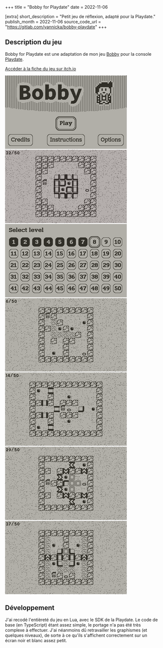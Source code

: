 +++
title = "Bobby for Playdate"
date = 2022-11-06

[extra]
short_description = "Petit jeu de réflexion, adapté pour la Playdate."
publish_month = 2022-11-06
source_code_url = "https://gitlab.com/yannicka/bobby-playdate"
+++

## Description du jeu

Bobby for Playdate est une adaptation de mon jeu [Bobby](/projets/bobby) pour la console [Playdate](https://play.date/).

[Accéder à la fiche du jeu sur itch.io](https://yannicka.itch.io/bobby-playdate)

![](img/img1.png)
![](img/img2.gif)
![](img/img3.png)
![](img/img4.png)
![](img/img5.png)
![](img/img6.png)
![](img/img7.png)

## Développement

J'ai recodé l'entièreté du jeu en Lua, avec le SDK de la Playdate. Le code de base (en TypeScript) étant assez simple, le portage n'a pas été très complexe à effectuer. J'ai néanmoins dû retravailler les graphismes (et quelques niveaux), de sorte à ce qu'ils s'affichent correctement sur un écran noir et blanc assez petit.
